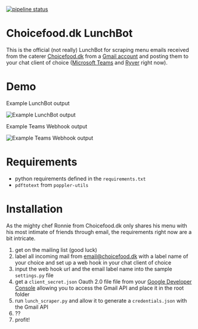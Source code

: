 [![pipeline status](https://gitlab.com/syre/choicefood-lunch-bot/badges/master/pipeline.svg)](https://gitlab.com/syre/choicefood-lunch-bot/commits/master)
# Choicefood.dk LunchBot

This is the official (not really) LunchBot for scraping menu emails received from the caterer [Choicefood.dk](https://choicefood.dk/) from a [Gmail account](http://gmail.com/) and posting them to your chat client of choice ([Microsoft Teams](http://teams.microsoft.com/) and [Ryver](https://ryver.com/) right now).
# Demo

Example LunchBot output

![Example LunchBot output](https://gitlab.com/syre/choicefood-lunch-bot/raw/master/examples/lunchbot_example.gif)

Example Teams Webhook output

![Example Teams Webhook output](https://gitlab.com/syre/choicefood-lunch-bot/raw/master/examples/teams_webhook_example.png?raw=true)

# Requirements
* python requirements defined in the `requirements.txt`
* `pdftotext` from `poppler-utils`

# Installation

As the mighty chef Ronnie from Choicefood.dk only shares his menu with his most intimate of friends through email, the requirements right now are a bit intricate.

1. get on the mailing list (good luck)
2. label all incoming mail from email@choicefood.dk with a label name of your choice and set up a web hook in your chat client of choice
3. input the web hook url and the email label name into the sample `settings.py` file
4. get a `client_secret.json` Oauth 2.0 file file from your [Google Developer Console](https://console.developers.google.com/apis/credentials?pli=1) allowing you to access the Gmail API and place it in the root folder
5. run `lunch_scraper.py` and allow it to generate a `credentials.json` with the Gmail API
6. ??
7. profit!